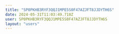 ```yaml
---
title: "SP0PKHB3RYF3QQJ1MPE5S0F47AZJFT8JJDYTH6S"
date: 2024-05-31T11:03:49.718Z
user: SP0PKHB3RYF3QQJ1MPE5S0F47AZJFT8JJDYTH6S
layout: "users"
---
```

    